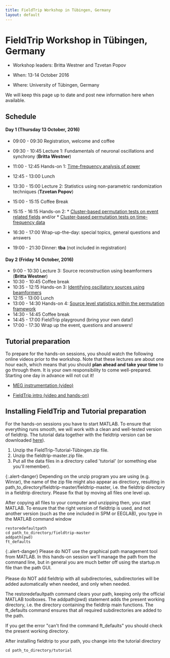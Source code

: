 ```yaml
---
title: FieldTrip Workshop in Tübingen, Germany
layout: default
---
```


# FieldTrip Workshop in Tübingen, Germany

*  Workshop leaders: Britta Westner and Tzvetan Popov

*  When: 13-14 October 2016

*  Where: University of Tübingen, Germany

We will keep this page up to date and post new information here when available.

## Schedule

####  Day 1 (Thursday 13 October, 2016)

*  09:00 - 09:30		Registration, welcome and coffee
*  09:30 - 10:45		Lecture 1: Fundamentals of neuronal oscillations and synchrony (**Britta Westner**)
*  11:00 - 12:45               Hands-on 1: [Time-frequency analysis of power](/tutorial/timefrequencyanalysis)
*  12:45 - 13:00		Lunch
*  13:30 - 15:00               Lecture 2: Statistics using non-parametric randomization techniques (**Tzvetan Popov**)
*  15:00 - 15:15               Coffee Break
*  15:15 - 16:15               Hands-on 2:
        * [Cluster-based permutation tests on event related fields](/tutorial/cluster_permutation_timelock) and/or
        * [Cluster-based permutation tests on time-frequency data](/tutorial/cluster_permutation_freq)

*  16:30 - 17:00               Wrap-up-the-day: special topics, general questions and answers
*  19:00 - 21:30               Dinner: **tba** (not included in registration)

#### Day 2 (Friday 14 October, 2016)

*   9:00 - 10:30		Lecture 3: Source reconstruction using beamformers (**Britta Westner**)    
*  10:30 - 10:45		Coffee break
*  10:35 - 12:15               Hands-on 3: [Identifying oscillatory sources using beamformers ](/tutorial/beamformer)
*  12:15 - 13:00		Lunch
*  13:00 - 14:30		Hands-on 4: [Source level statistics within the permutation framework](/tutorial/aarhus/beamformingerf#meg_plotting_sources_of_response_related_evoked_field_using_statistical_threshold)
*  14:30 - 14:45               Coffee break
*  14:45 - 17:00               FieldTrip playground (bring your own data!)
*  17:00 - 17:30               Wrap up the event, questions and answers!

## Tutorial preparation

To prepare for the hands-on sessions, you should watch the following online videos prior to the workshop. Note that these lectures are about one hour each, which means that you should **plan ahead and take your time** to go through them. It is your own responsibility to come well-prepared. Starting one day in advance will not cut it!

*  [MEG instrumentation (video)](https://www.youtube.com/watch?v=15Qs4fuPpes)

*  [FieldTrip intro (video and hands-on)](/tutorial/introduction)

## Installing FieldTrip and Tutorial preparation

For the hands-on sessions you have to start MATLAB. To ensure that
everything runs smooth, we will work with a clean and well-tested
version of fieldtrip. The tutorial data together with the fieldtrip version can be downloaded [ here](https://depot.uni-konstanz.de/cgi-bin/exchange.pl?g=s38xv3f76w )).

 1.  Unzip the FieldTrip-Tutorial-Tübingen.zip file.
 2.  Unzip the fieldtrip-master.zip file.
 3.  Put all the data files in a directory called 'tutorial' (or something else you'll remember).

{:.alert-danger}
Depending on the unzip program you are using (e.g. Winrar), the name of the zip file might also appear as directiory, resulting in path_to_directory/fieldtrip-master/fieldtrip-master, i.e. the fieldtrip directory in a fieldtrip directory. Please fix that by moving all files one level up.

After copying all files to your computer and unzipping then, you start MATLAB. To ensure that the right version of fieldtrip is used, and not another version (such as the one included in SPM or EEGLAB), you type in the MATLAB command window

    restoredefaultpath
    cd path_to_directory/fieldtrip-master
    addpath(pwd)
    ft_defaults

{:.alert-danger}
Please do NOT use the graphical path management tool from MATLAB. In this hands-on session we'll manage the path from the command line, but in general you are much better off using the startup.m file than the path GUI.
<br/>
<br/>
Please do NOT add fieldtrip with all subdirectories, subdirectories will be added automatically when needed, and only when needed.

The restoredefaultpath command clears your path, keeping only the official MATLAB toolboxes. The addpath(pwd) statement adds the present working directory, i.e. the directory containing the fieldtrip main functions. The ft_defaults command ensures that all required subdirectories are added to the path.

If you get the error "can't find the command ft_defaults" you should check the present working directory.

After installing fieldtrip to your path, you change into the tutorial directory

    cd path_to_directory/tutorial
